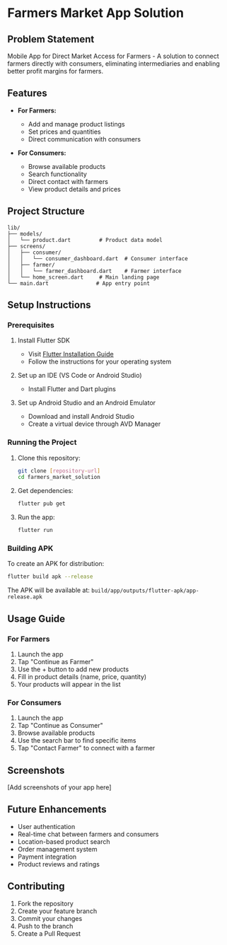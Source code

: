 # Farmers Market App Solution

## Problem Statement
Mobile App for Direct Market Access for Farmers - A solution to connect farmers directly with consumers, eliminating intermediaries and enabling better profit margins for farmers.

## Features
- **For Farmers:**
  - Add and manage product listings
  - Set prices and quantities
  - Direct communication with consumers

- **For Consumers:**
  - Browse available products
  - Search functionality
  - Direct contact with farmers
  - View product details and prices

## Project Structure
```
lib/
├── models/
│   └── product.dart         # Product data model
├── screens/
│   ├── consumer/
│   │   └── consumer_dashboard.dart  # Consumer interface
│   ├── farmer/
│   │   └── farmer_dashboard.dart    # Farmer interface
│   └── home_screen.dart     # Main landing page
└── main.dart               # App entry point
```

## Setup Instructions

### Prerequisites
1. Install Flutter SDK
   - Visit [Flutter Installation Guide](https://flutter.dev/docs/get-started/install)
   - Follow the instructions for your operating system

2. Set up an IDE (VS Code or Android Studio)
   - Install Flutter and Dart plugins

3. Set up Android Studio and an Android Emulator
   - Download and install Android Studio
   - Create a virtual device through AVD Manager

### Running the Project
1. Clone this repository:
   ```bash
   git clone [repository-url]
   cd farmers_market_solution
   ```

2. Get dependencies:
   ```bash
   flutter pub get
   ```

3. Run the app:
   ```bash
   flutter run
   ```

### Building APK
To create an APK for distribution:
```bash
flutter build apk --release
```
The APK will be available at: `build/app/outputs/flutter-apk/app-release.apk`

## Usage Guide

### For Farmers
1. Launch the app
2. Tap "Continue as Farmer"
3. Use the + button to add new products
4. Fill in product details (name, price, quantity)
5. Your products will appear in the list

### For Consumers
1. Launch the app
2. Tap "Continue as Consumer"
3. Browse available products
4. Use the search bar to find specific items
5. Tap "Contact Farmer" to connect with a farmer

## Screenshots
[Add screenshots of your app here]

## Future Enhancements
- User authentication
- Real-time chat between farmers and consumers
- Location-based product search
- Order management system
- Payment integration
- Product reviews and ratings

## Contributing
1. Fork the repository
2. Create your feature branch
3. Commit your changes
4. Push to the branch
5. Create a Pull Request
